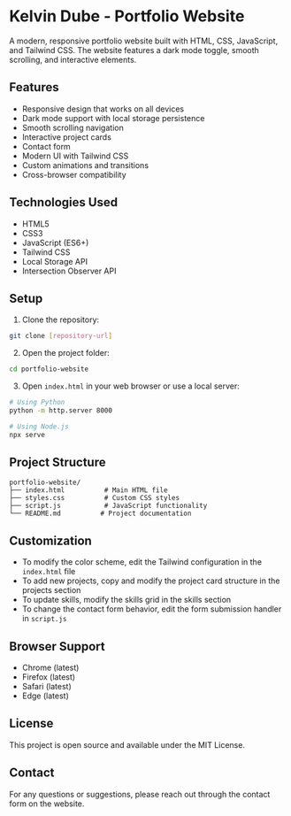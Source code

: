 # Kelvin Dube - Portfolio Website

A modern, responsive portfolio website built with HTML, CSS, JavaScript, and Tailwind CSS. The website features a dark mode toggle, smooth scrolling, and interactive elements.

## Features

- Responsive design that works on all devices
- Dark mode support with local storage persistence
- Smooth scrolling navigation
- Interactive project cards
- Contact form
- Modern UI with Tailwind CSS
- Custom animations and transitions
- Cross-browser compatibility

## Technologies Used

- HTML5
- CSS3
- JavaScript (ES6+)
- Tailwind CSS
- Local Storage API
- Intersection Observer API

## Setup

1. Clone the repository:
```bash
git clone [repository-url]
```

2. Open the project folder:
```bash
cd portfolio-website
```

3. Open `index.html` in your web browser or use a local server:
```bash
# Using Python
python -m http.server 8000

# Using Node.js
npx serve
```

## Project Structure

```
portfolio-website/
├── index.html          # Main HTML file
├── styles.css          # Custom CSS styles
├── script.js           # JavaScript functionality
└── README.md          # Project documentation
```

## Customization

- To modify the color scheme, edit the Tailwind configuration in the `index.html` file
- To add new projects, copy and modify the project card structure in the projects section
- To update skills, modify the skills grid in the skills section
- To change the contact form behavior, edit the form submission handler in `script.js`

## Browser Support

- Chrome (latest)
- Firefox (latest)
- Safari (latest)
- Edge (latest)

## License

This project is open source and available under the MIT License.

## Contact

For any questions or suggestions, please reach out through the contact form on the website. 